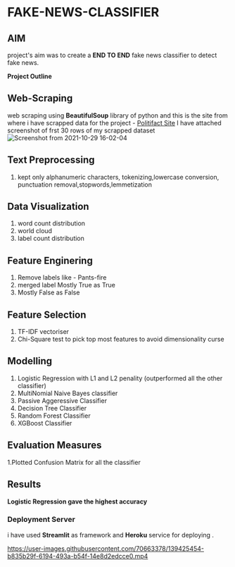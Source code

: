# FAKE-NEWS-CLASSIFIER #
## AIM ##
project's aim was to create a **END TO END** fake news classifier to detect fake news.

**Project Outline**

## Web-Scraping
  web scraping using **BeautifulSoup** library of python and this is the site from where i have scrapped data for the project - [Politifact Site](https://www.politifact.com/factchecks/list/?category=fake-news)
  I have attached screenshot of frst 30 rows of my scrapped dataset 
  ![Screenshot from 2021-10-29 16-02-04](https://user-images.githubusercontent.com/70663378/139423440-d0798315-f58b-4452-b1be-1938a2e9914d.png)
## Text Preprocessing 
 1. kept only alphanumeric characters, tokenizing,lowercase conversion, punctuation removal,stopwords,lemmetization
## Data Visualization
 1. word count distribution
 2. world cloud
 3. label count distribution
## Feature Enginering 
 1. Remove labels like - Pants-fire
 2. merged label Mostly True as True
 3. Mostly False as False
## Feature Selection
 1. TF-IDF vectoriser
 2. Chi-Square test to pick top most features to avoid dimensionality curse
## Modelling
 1. Logistic Regression with L1 and L2 penality (outperformed all the other classifier)
 2. MultiNomial Naive Bayes classifier
 3. Passive Aggeressive Classifier
 4. Decision Tree Classifier
 5. Random Forest Classifier
 6. XGBoost Classifier
## Evaluation Measures
 1.Plotted Confusion Matrix for all the classifier
## Results
  **Logistic Regression gave the highest accuracy**
### Deployment Server
 i have used **Streamlit** as framework and **Heroku** service for deploying .



https://user-images.githubusercontent.com/70663378/139425454-b835b29f-6194-493a-b54f-14e8d2edcce0.mp4








